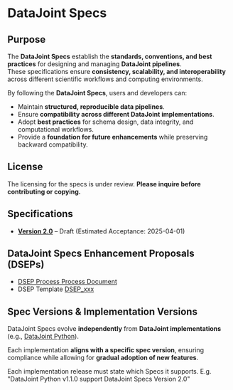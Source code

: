 # DataJoint Specs

## Purpose

The **DataJoint Specs** establish the **standards, conventions, and best practices** for designing and managing **DataJoint pipelines**.  
These specifications ensure **consistency, scalability, and interoperability** across different scientific workflows and computing environments.  

By following the **DataJoint Specs**, users and developers can:  
- Maintain **structured, reproducible data pipelines**.  
- Ensure **compatibility across different DataJoint implementations**.  
- Adopt **best practices** for schema design, data integrity, and computational workflows.  
- Provide a **foundation for future enhancements** while preserving backward compatibility.  

## License
The licensing for the specs is under review. **Please inquire before contributing or copying.**  

## Specifications
- **[Version 2.0](Specs_2_0.md)** – Draft (Estimated Acceptance: 2025-04-01)

## DataJoint Specs Enhancement Proposals (DSEPs)  
* [DSEP Process Process Document](DSEP_process.md)
* DSEP Template [DSEP_xxx](DSEP_xxx.md)

## Spec Versions & Implementation Versions
DataJoint Specs evolve **independently** from **DataJoint implementations** (e.g., [DataJoint Python](https://github.com/datajoint/datajoint-python)).  

Each implementation **aligns with a specific spec version**, ensuring compliance while allowing for **gradual adoption of new features**.  

Each implementation release must state which Specs it supports. E.g.  "DataJoint Python v1.1.0  support DataJoint Specs Version 2.0"
